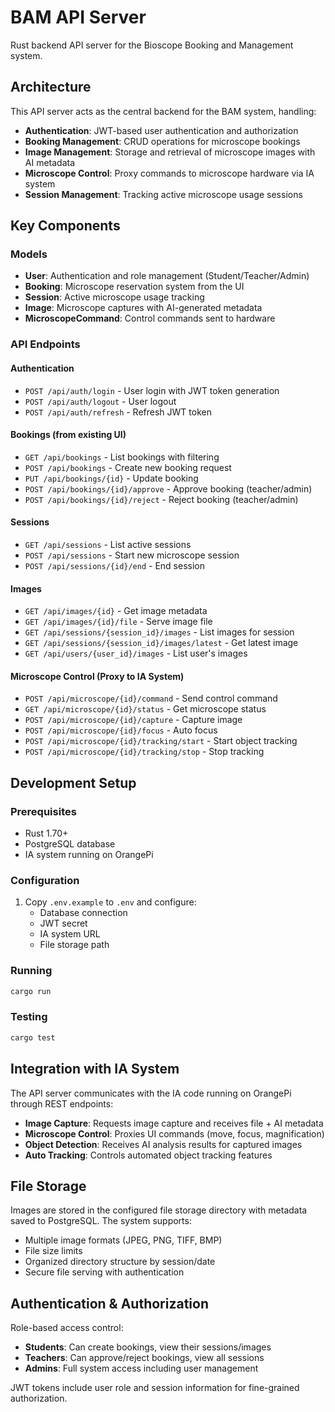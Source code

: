 # BAM API Server

Rust backend API server for the Bioscope Booking and Management system.

## Architecture

This API server acts as the central backend for the BAM system, handling:

- **Authentication**: JWT-based user authentication and authorization
- **Booking Management**: CRUD operations for microscope bookings
- **Image Management**: Storage and retrieval of microscope images with AI metadata
- **Microscope Control**: Proxy commands to microscope hardware via IA system
- **Session Management**: Tracking active microscope usage sessions

## Key Components

### Models
- **User**: Authentication and role management (Student/Teacher/Admin)  
- **Booking**: Microscope reservation system from the UI
- **Session**: Active microscope usage tracking
- **Image**: Microscope captures with AI-generated metadata
- **MicroscopeCommand**: Control commands sent to hardware

### API Endpoints

#### Authentication
- `POST /api/auth/login` - User login with JWT token generation
- `POST /api/auth/logout` - User logout 
- `POST /api/auth/refresh` - Refresh JWT token

#### Bookings (from existing UI)
- `GET /api/bookings` - List bookings with filtering
- `POST /api/bookings` - Create new booking request
- `PUT /api/bookings/{id}` - Update booking
- `POST /api/bookings/{id}/approve` - Approve booking (teacher/admin)
- `POST /api/bookings/{id}/reject` - Reject booking (teacher/admin)

#### Sessions
- `GET /api/sessions` - List active sessions
- `POST /api/sessions` - Start new microscope session
- `POST /api/sessions/{id}/end` - End session

#### Images
- `GET /api/images/{id}` - Get image metadata
- `GET /api/images/{id}/file` - Serve image file
- `GET /api/sessions/{session_id}/images` - List images for session
- `GET /api/sessions/{session_id}/images/latest` - Get latest image
- `GET /api/users/{user_id}/images` - List user's images

#### Microscope Control (Proxy to IA System)
- `POST /api/microscope/{id}/command` - Send control command
- `GET /api/microscope/{id}/status` - Get microscope status
- `POST /api/microscope/{id}/capture` - Capture image
- `POST /api/microscope/{id}/focus` - Auto focus
- `POST /api/microscope/{id}/tracking/start` - Start object tracking
- `POST /api/microscope/{id}/tracking/stop` - Stop tracking

## Development Setup

### Prerequisites
- Rust 1.70+
- PostgreSQL database
- IA system running on OrangePi

### Configuration
1. Copy `.env.example` to `.env` and configure:
   - Database connection
   - JWT secret
   - IA system URL
   - File storage path

### Running
```bash
cargo run
```

### Testing
```bash
cargo test
```

## Integration with IA System

The API server communicates with the IA code running on OrangePi through REST endpoints:

- **Image Capture**: Requests image capture and receives file + AI metadata
- **Microscope Control**: Proxies UI commands (move, focus, magnification)
- **Object Detection**: Receives AI analysis results for captured images
- **Auto Tracking**: Controls automated object tracking features

## File Storage

Images are stored in the configured file storage directory with metadata saved to PostgreSQL. The system supports:

- Multiple image formats (JPEG, PNG, TIFF, BMP)
- File size limits
- Organized directory structure by session/date
- Secure file serving with authentication

## Authentication & Authorization

Role-based access control:
- **Students**: Can create bookings, view their sessions/images
- **Teachers**: Can approve/reject bookings, view all sessions
- **Admins**: Full system access including user management

JWT tokens include user role and session information for fine-grained authorization.
